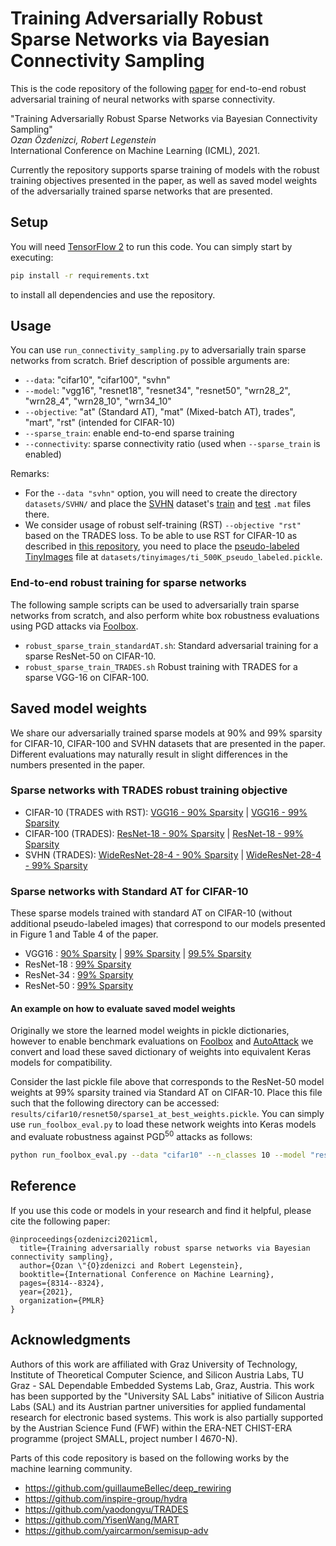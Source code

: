 # Training Adversarially Robust Sparse Networks via Bayesian Connectivity Sampling

This is the code repository of the following [paper](http://proceedings.mlr.press/v139/ozdenizci21a/ozdenizci21a.pdf) for end-to-end robust adversarial training of neural networks with sparse connectivity.
 
"Training Adversarially Robust Sparse Networks via Bayesian Connectivity Sampling"\
<em>Ozan Özdenizci, Robert Legenstein</em>\
International Conference on Machine Learning (ICML), 2021.

Currently the repository supports sparse training of models with the robust training objectives presented in the paper, as well as saved model weights of the adversarially trained sparse networks that are presented.

## Setup

You will need [TensorFlow 2](https://www.tensorflow.org/install) to run this code. You can simply start by executing:
```bash
pip install -r requirements.txt
```
to install all dependencies and use the repository.

## Usage

You can use `run_connectivity_sampling.py` to adversarially train sparse networks from scratch. Brief description of possible arguments are:

- `--data`: "cifar10", "cifar100", "svhn"
- `--model`: "vgg16", "resnet18", "resnet34", "resnet50", "wrn28_2", "wrn28_4", "wrn28_10", "wrn34_10"
- `--objective`: "at" (Standard AT), "mat" (Mixed-batch AT), trades", "mart", "rst" (intended for CIFAR-10)
- `--sparse_train`: enable end-to-end sparse training
- `--connectivity`: sparse connectivity ratio (used when `--sparse_train` is enabled)

Remarks:
* For the `--data "svhn"` option, you will need to create the directory `datasets/SVHN/` and place the [SVHN](http://ufldl.stanford.edu/housenumbers/) dataset's [train](http://ufldl.stanford.edu/housenumbers/train_32x32.mat) and [test](http://ufldl.stanford.edu/housenumbers/test_32x32.mat) `.mat` files there.
* We consider usage of robust self-training (RST) `--objective "rst"` based on the TRADES loss. To be able to use RST for CIFAR-10 as described in [this repository](https://github.com/yaircarmon/semisup-adv), you need to place the [pseudo-labeled TinyImages](https://drive.google.com/open?id=1LTw3Sb5QoiCCN-6Y5PEKkq9C9W60w-Hi) file at `datasets/tinyimages/ti_500K_pseudo_labeled.pickle`.

### End-to-end robust training for sparse networks

The following sample scripts can be used to adversarially train sparse networks from scratch, and also perform white box robustness evaluations using PGD attacks via [Foolbox](https://github.com/bethgelab/foolbox).

- `robust_sparse_train_standardAT.sh`: Standard adversarial training for a sparse ResNet-50 on CIFAR-10.
- `robust_sparse_train_TRADES.sh` Robust training with TRADES for a sparse VGG-16 on CIFAR-100.

## Saved model weights

We share our adversarially trained sparse models at 90% and 99% sparsity for CIFAR-10, CIFAR-100 and SVHN datasets that are presented in the paper. 
Different evaluations may naturally result in slight differences in the numbers presented in the paper.

### Sparse networks with TRADES robust training objective

* CIFAR-10  (TRADES with RST): 
[VGG16 - 90% Sparsity](https://igi-web.tugraz.at/download/OzdenizciLegensteinICML2021/cifar10_vgg16_sparse10_rst.zip) | 
[VGG16 - 99% Sparsity](https://igi-web.tugraz.at/download/OzdenizciLegensteinICML2021/cifar10_vgg16_sparse1_rst.zip)
* CIFAR-100 (TRADES): 
[ResNet-18 - 90% Sparsity](https://igi-web.tugraz.at/download/OzdenizciLegensteinICML2021/cifar100_resnet18_sparse10_trades.zip) | 
[ResNet-18 - 99% Sparsity](https://igi-web.tugraz.at/download/OzdenizciLegensteinICML2021/cifar100_resnet18_sparse1_trades.zip)
* SVHN   (TRADES): 
[WideResNet-28-4 - 90% Sparsity](https://igi-web.tugraz.at/download/OzdenizciLegensteinICML2021/svhn_wrn28_4_sparse10_trades.zip) | 
[WideResNet-28-4 - 99% Sparsity](https://igi-web.tugraz.at/download/OzdenizciLegensteinICML2021/svhn_wrn28_4_sparse1_trades.zip)

### Sparse networks with Standard AT for CIFAR-10

These sparse models trained with standard AT on CIFAR-10 (without additional pseudo-labeled images) that correspond to our models presented in Figure 1 and Table 4 of the paper.

* VGG16      : 
[90% Sparsity](https://igi-web.tugraz.at/download/OzdenizciLegensteinICML2021/cifar10_vgg16_sparse10_at.zip) | 
[99% Sparsity](https://igi-web.tugraz.at/download/OzdenizciLegensteinICML2021/cifar10_vgg16_sparse1_at.zip) | 
[99.5% Sparsity](https://igi-web.tugraz.at/download/OzdenizciLegensteinICML2021/cifar10_vgg16_sparse05_at.zip)
* ResNet-18  : 
[99% Sparsity](https://igi-web.tugraz.at/download/OzdenizciLegensteinICML2021/cifar10_resnet18_sparse1_at.zip)
* ResNet-34  : 
[99% Sparsity](https://igi-web.tugraz.at/download/OzdenizciLegensteinICML2021/cifar10_resnet34_sparse1_at.zip)
* ResNet-50  : 
[99% Sparsity](https://igi-web.tugraz.at/download/OzdenizciLegensteinICML2021/cifar10_resnet50_sparse1_at.zip)

#### An example on how to evaluate saved model weights

Originally we store the learned model weights in pickle dictionaries, however to enable benchmark evaluations on [Foolbox](https://github.com/bethgelab/foolbox) and [AutoAttack](https://github.com/fra31/auto-attack) we convert and load these saved dictionary of weights into equivalent Keras models for compatibility. 

Consider the last pickle file above that corresponds to the ResNet-50 model weights at 99% sparsity trained via Standard AT on CIFAR-10. 
Place this file such that the following directory can be accessed: `results/cifar10/resnet50/sparse1_at_best_weights.pickle`.
You can simply use `run_foolbox_eval.py` to load these network weights into Keras models and evaluate robustness against PGD<sup>50</sup> attacks as follows:
```bash
python run_foolbox_eval.py --data "cifar10" --n_classes 10 --model "resnet50" --objective "at" --sparse_train --connectivity 0.01 --pgd_iters 50 --pgd_restarts 10
```

## Reference
If you use this code or models in your research and find it helpful, please cite the following paper:
```
@inproceedings{ozdenizci2021icml,
  title={Training adversarially robust sparse networks via Bayesian connectivity sampling},
  author={Ozan \"{O}zdenizci and Robert Legenstein},
  booktitle={International Conference on Machine Learning},
  pages={8314--8324},
  year={2021},
  organization={PMLR}
}
```

## Acknowledgments

Authors of this work are affiliated with Graz University of Technology, Institute of Theoretical Computer Science, 
and Silicon Austria Labs, TU Graz - SAL Dependable Embedded Systems Lab, Graz, Austria. This work has been supported by the "University SAL Labs" initiative of Silicon Austria Labs (SAL) and its Austrian partner universities for applied fundamental research for electronic based systems. 
This work is also partially supported by the Austrian Science Fund (FWF) within the ERA-NET CHIST-ERA programme (project SMALL, project number I 4670-N).

Parts of this code repository is based on the following works by the machine learning community.

* https://github.com/guillaumeBellec/deep_rewiring
* https://github.com/inspire-group/hydra
* https://github.com/yaodongyu/TRADES
* https://github.com/YisenWang/MART
* https://github.com/yaircarmon/semisup-adv
